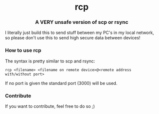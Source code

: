 <h1 align="center">rcp</h1>
<h3 align="center">A VERY unsafe version of scp or rsync</h3>

I literally just build this to send stuff between my PC's in my local network, so please don't use this to 
send high secure data between devices!

### How to use rcp

The syntax is pretty similar to scp and rsync:

```rcp <filename> <filename on remote device>@<remote address with/without port>```

If no port is given the standard port (3000) will be used.

### Contribute

If you want to contribute, feel free to do so ;)